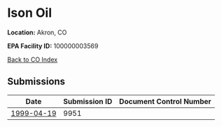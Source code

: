 # Ison Oil

**Location:** Akron, CO

**EPA Facility ID:** 100000003569

[Back to CO Index](../../index.md)

## Submissions

| Date | Submission ID | Document Control Number |
|------|--------------|-------------------------|
| [1999-04-19](submissions/9951.md) | 9951 |  |

